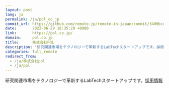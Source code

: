```yaml
---
layout: post
lang: ja
permalink: /ja/pol_co_jp
commit_url: https://github.com/remote-jp/remote-in-japan/commit/3409bcc90161accd518edc7e8cebb8a07887405a
date:       2022-06-29 18:35:29 +0900
link:       https://pol.co.jp/
domain:     pol.co.jp
title:      株式会社POL
description: '研究関連市場をテクノロジーで革新するLabTechスタートアップです。採用情報'
categories: full_remote
redirect_from:
  - /ja/株式会社pol
  - /ja/pol
---
```


<p>研究関連市場をテクノロジーで革新するLabTechスタートアップです。<a href="https://pol.co.jp/recruit/">採用情報</a></p>
